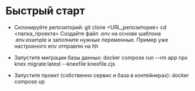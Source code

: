 # Быстрый старт

* Склонируйте репозиторий:
git clone <URL_репозитория>
cd <папка_проекта>
Создайте файл .env на основе шаблона .env.example и заполните нужные переменные. Пример уже настроеного env отправлю на hh

* Запустите миграции базы данных:
docker compose run --rm app npx knex migrate:latest --knexfile knexfile.cjs

* Запустите проект (собственно сервис и база в контейнерах):
docker compose up